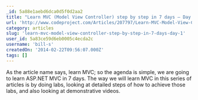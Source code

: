 ```yaml
---
_id: 5a88e1aebd6dca0d5f0d2aa2
title: "Learn MVC (Model View Controller) step by step in 7 days – Day 1"
url: 'http://www.codeproject.com/Articles/207797/Learn-MVC-Model-View-Controller-step-by-step-in-7'
category: articles
slug: 'learn-mvc-model-view-controller-step-by-step-in-7-days-day-1'
user_id: 5a83ce59d6eb0005c4ecda2c
username: 'bill-s'
createdOn: '2014-02-22T09:56:07.000Z'
tags: []
---
```


As the article name says, learn MVC; so the agenda is simple, we are going to learn ASP.NET MVC in 7 days. The way we will learn MVC in this series of articles is by doing labs, looking at detailed steps of how to achieve those labs, and also looking at demonstrative videos.
